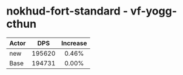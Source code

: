 # nokhud-fort-standard - vf-yogg-cthun
| Actor | DPS | Increase |
|---|:---:|:---:|
|new|195620|0.46%|
|Base|194731|0.00%|

